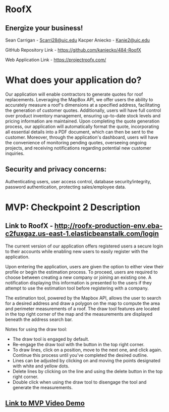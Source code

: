 # RoofX
## Energize your business!

Sean Carrigan - Scarri28@uic.edu  Kacper Aniecko - Kanie2@uic.edu

GitHub Repository Link - https://github.com/kaniecko/484-RoofX

Web Application Link - https://projectroofx.com/

# What does your application do?

Our application will enable contractors to generate quotes for roof replacements. Leveraging the MapBox API, we offer users the ability to accurately measure a roof's dimensions at a specified address, facilitating the generation of customer quotes. Additionally, users will have full control over product inventory management, ensuring up-to-date stock levels and pricing information are maintained. Upon completing the quote generation process, our application will automatically format the quote, incorporating all essential details into a PDF document, which can then be sent to the customer. Moreover, through the application's dashboard, users will have the convenience of monitoring pending quotes, overseeing ongoing projects, and receiving  notifications regarding potential new customer inquiries.


## Security and privacy concerns:
Authenticating users, user access control, database security/integrity, password authentication, protecting sales/employee data.

# MVP: Checkpoint 2 Description

## Link to RoofX - http://roofx-production-env.eba-c2fuxgaz.us-east-1.elasticbeanstalk.com/login

The current version of our application offers registered users a secure login to their accounts while enabling new users to easily register with the application. 

Upon entering the application, users are given the option to either view their profile or begin the estimation process. To proceed, users are required to choose between creating a new company or joining an existing one. A notification displaying this information is presented to the users if they attempt to use the estimation tool before registering with a company. 

The estimation tool, powered by the Mapbox API, allows the user to search for a desired address and draw a polygon on the map to compute the area and perimeter measurements of a roof. The draw tool features are located in the top right corner of the map and the measurements are displayed beneath the address search bar. 

Notes for using the draw tool:
* The draw tool is engaged by default.
* Re-engage the draw tool with the button in the top right corner.
* To draw lines, click on a position, move to the next one, and click again. Continue this process until you've completed the desired outline.
* Lines can be adjusted by clicking on and moving the points designated with white and yellow dots. 
* Delete lines by clicking on the line and using the delete button in the top right corner.
* Double click when using the draw tool to disengage the tool and generate the measurements.

## [Link to MVP Video Demo](https://youtu.be/bch9kA-sOoE)
